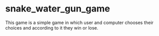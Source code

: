 # snake_water_gun_game
This game is a simple game in which user and computer chooses their choices and according to it they win or lose.
